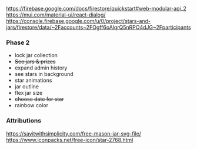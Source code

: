 https://firebase.google.com/docs/firestore/quickstart#web-modular-api_2
https://mui.com/material-ui/react-dialog/
https://console.firebase.google.com/u/0/project/stars-and-jars/firestore/data/~2Faccounts~2FOgff6oAlqrQ5nRPO4dJG~2Fparticipants


### Phase 2
* lock jar collection
* ~~See jars & prizes~~
* expand admin history
* see stars in background
* star animations
* jar outline
* flex jar size
* ~~choose date for star~~
* rainbow color


### Attributions
https://sayitwithsimplicity.com/free-mason-jar-svg-file/
https://www.iconpacks.net/free-icon/star-2768.html